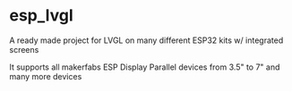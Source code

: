 # esp_lvgl

A ready made project for LVGL on many different ESP32 kits w/ integrated screens

It supports all makerfabs ESP Display Parallel devices from 3.5" to 7" and many more devices


